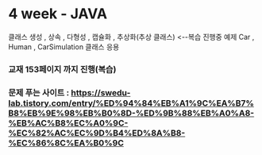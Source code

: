 # 4 week - JAVA
클래스 생성 , 상속 , 다형성 , 캡슐화 , 추상화(추상 클래스) <--복습 진행중
예제 Car , Human , CarSimulation 클래스 응용
### 교재 153페이지 까지 진행(복습)
### 문제 푸는 사이트 : https://swedu-lab.tistory.com/entry/%ED%94%84%EB%A1%9C%EA%B7%B8%EB%9E%98%EB%B0%8D-%ED%9B%88%EB%A0%A8-%EB%AC%B8%EC%A0%9C-%EC%82%AC%EC%9D%B4%ED%8A%B8-%EC%86%8C%EA%B0%9C